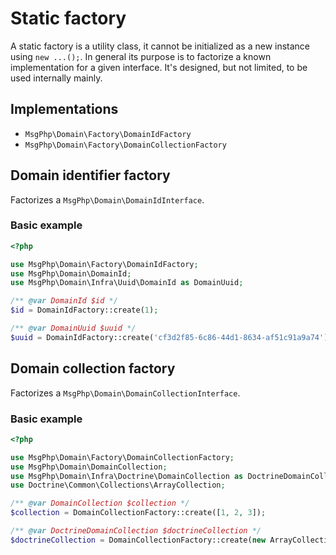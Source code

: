# Static factory

A static factory is a utility class, it cannot be initialized as a new instance using `new ...();`. In general its
purpose is to factorize a known implementation for a given interface. It's designed, but not limited, to be used
internally mainly.

## Implementations

- `MsgPhp\Domain\Factory\DomainIdFactory`
- `MsgPhp\Domain\Factory\DomainCollectionFactory`

## Domain identifier factory

Factorizes a `MsgPhp\Domain\DomainIdInterface`.

### Basic example

```php
<?php

use MsgPhp\Domain\Factory\DomainIdFactory;
use MsgPhp\Domain\DomainId;
use MsgPhp\Domain\Infra\Uuid\DomainId as DomainUuid;

/** @var DomainId $id */
$id = DomainIdFactory::create(1);

/** @var DomainUuid $uuid */
$uuid = DomainIdFactory::create('cf3d2f85-6c86-44d1-8634-af51c91a9a74');
```

## Domain collection factory

Factorizes a `MsgPhp\Domain\DomainCollectionInterface`.

### Basic example

```php
<?php

use MsgPhp\Domain\Factory\DomainCollectionFactory;
use MsgPhp\Domain\DomainCollection;
use MsgPhp\Domain\Infra\Doctrine\DomainCollection as DoctrineDomainCollection;
use Doctrine\Common\Collections\ArrayCollection;

/** @var DomainCollection $collection */
$collection = DomainCollectionFactory::create([1, 2, 3]);

/** @var DoctrineDomainCollection $doctrineCollection */
$doctrineCollection = DomainCollectionFactory::create(new ArrayCollection([1, 2, 3]));
```
